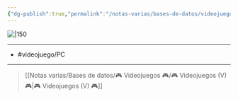 ```yaml
---
{"dg-publish":true,"permalink":"/notas-varias/bases-de-datos/videojuegos/v-world-box-god-simulator/"}
---
```



![|150](https://images.igdb.com/igdb/image/upload/t_cover_big/co3uwi.jpg)

---

- #videojuego/PC

---

> [[Notas varias/Bases de datos/🎮 Videojuegos 🎮/🎮 Videojuegos (V) 🎮\|🎮 Videojuegos (V) 🎮]]